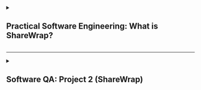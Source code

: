 <details>
<summary><h2>Practical Software Engineering: What is ShareWrap?</h2></summary>

  ## Description
- ShareWrap is a website for bill management, empowering diners to share meals and memories, not billing disputes. Simplifying the dining experience, one bill at a time.
</details>

---

<details>
<summary><h2>Software QA: Project 2 (ShareWrap)</h2></summary>

> ❗️NOTES❗️
> ### This is QA Section, Ming will put the content below in the separated repo (After finishing all tasks in Practical SE)

### This is repository which 
This practice is under the Faculty of ICT, Mahidol University, in ITCS473: Software Quality Assuarance and Testing.

## :dancers:Tester Team:
| #   | Name        | LastName         | Student ID | GitHub                              |
| --- | ----------- | ---------------- | ---------- | ----------------------------------- |
| 1   | Rujiphart   | Charatvaraphan   | 6388012    | https://github.com/MingRuji6388012  |
| 2   | Doungnapat  | Thiansukont      | 6388068    | https://github.com/doungnapat27     |
| 3   | Sarayut     | Theeraumpronpunt | 6388111    | https://github.com/ORPGCLUP         |
| 4   | Watsapol    | Samittivate      | 6388155    | https://github.com/MarkMPW          |
| 5   | Thitirat    | Sukijprasert     | 6388156    | https://github.com/EFFTHIIZZ        |
| 6   | Bunradar    | Chartchaiyadech  | 6388185    | https://github.com/BunradarCH       |

</details>
